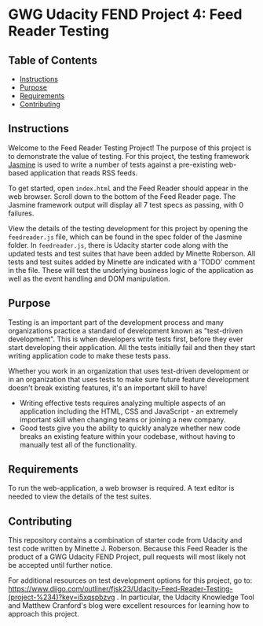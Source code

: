 # GWG Udacity FEND Project 4: Feed Reader Testing

## Table of Contents

* [Instructions](#instructions)
* [Purpose](#purpose)
* [Requirements](#requirements)
* [Contributing](#contributing)

## Instructions

Welcome to the Feed Reader Testing Project! The purpose of this project is to demonstrate the value of testing. For this project, the testing framework [Jasmine](http://jasmine.github.io/) is used to write a number of tests against a pre-existing web-based application that reads RSS feeds.

To get started, open `index.html` and the Feed Reader should appear in the web browser. Scroll down to the bottom of the Feed Reader page. The Jasmine framework output will display all 7 test specs as passing, with 0 failures.

View the details of the testing development for this project by opening the `feedreader.js` file, which can be found in the spec folder of the Jasmine folder. In `feedreader.js`, there is Udacity starter code along with the updated tests and test suites that have been added by Minette Roberson. All tests and test suites added by Minette are indicated with a 'TODO' comment in the file. These will test the underlying business logic of the application as well as the event handling and DOM manipulation.

## Purpose

Testing is an important part of the development process and many organizations practice a standard of development known as "test-driven development". This is when developers write tests first, before they ever start developing their application. All the tests initially fail and then they start writing application code to make these tests pass.

Whether you work in an organization that uses test-driven development or in an organization that uses tests to make sure future feature development doesn't break existing features, it's an important skill to have!

* Writing effective tests requires analyzing multiple aspects of an application including the HTML, CSS and JavaScript - an extremely important skill when changing teams or joining a new company.
* Good tests give you the ability to quickly analyze whether new code breaks an existing feature within your codebase, without having to manually test all of the functionality.


## Requirements

To run the web-application, a web browser is required. A text editor is needed to view the details of the test suites. 


## Contributing

This repository contains a combination of starter code from Udacity and test code written by Minette J. Roberson. Because this Feed Reader is the product of a GWG Udacity FEND Project,  pull requests will most likely not be accepted until further notice.

For additional resources on test development options for this project, go to: https://www.diigo.com/outliner/fjsk23/Udacity-Feed-Reader-Testing-(project-%234)?key=i5xqspbzvg . In particular, the Udacity Knowledge Tool and Matthew Cranford's blog were excellent resources for learning how to approach this project.

